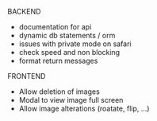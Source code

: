 BACKEND

- documentation for api
- dynamic db statements / orm
- issues with private mode on safari
- check speed and non blocking
- format return messages

FRONTEND

- Allow deletion of images
- Modal to view image full screen
- Allow image alterations (roatate, flip, ...)
